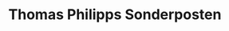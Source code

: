 ---
title: "Thomas Philipps Sonderposten"
url: /dormagen/thomas-philipps-sonderposten/
shop: Kramladen
---